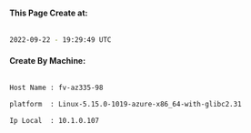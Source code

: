 
   
#### This Page Create at:

```bash

2022-09-22 - 19:29:49 UTC

```

#### Create By Machine:

```bash

Host Name : fv-az335-98

platform  : Linux-5.15.0-1019-azure-x86_64-with-glibc2.31

Ip Local  : 10.1.0.107

```

